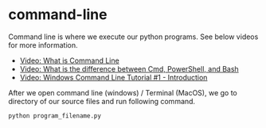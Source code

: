 # command-line

Command line is where we execute our python programs.
See below videos for more information.

- [Video: What is Command Line](https://youtu.be/qY4rgXIiY3U)
- [Video: What is the difference between Cmd, PowerShell, and Bash](https://youtu.be/nahtw_csB5w)
- [Video: Windows Command Line Tutorial #1 - Introduction ](https://youtu.be/8-Bnm9LxG6A)




After we open command line (windows) / Terminal (MacOS), we go to directory of our source files and run following command.

	python program_filename.py

